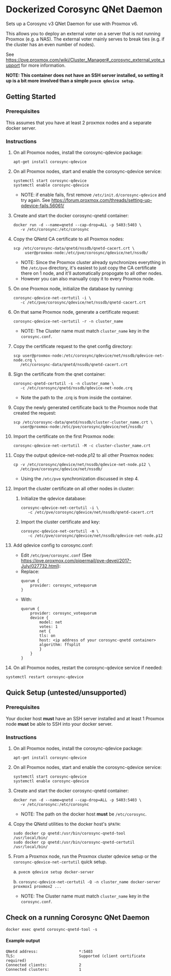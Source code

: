 # Dockerized Corosync QNet Daemon

Sets up a Corosync v3 QNet Daemon for use with Proxmox v6.

This allows you to deploy an external voter on a server that is not running
Proxmox (e.g. a NAS).  The external voter mainly serves to break ties (e.g. if
the cluster has an even number of nodes).

See
<https://pve.proxmox.com/wiki/Cluster_Manager#_corosync_external_vote_support>
for more information.

**NOTE: This container does not have an SSH server installed, so setting it up
        is a bit more involved than a simple `pvecm qdevice setup`.**

## Getting Started

### Prerequisites

This assumes that you have at least 2 proxmox nodes and a separate docker
server.

### Instructions

1. On all Proxmox nodes, install the corosync-qdevice package:
   ```
   apt-get install corosync-qdevice
   ```

2. On all Proxmox nodes, start and enable the corosync-qdevice service:
   ```
   systemctl start corosync-qdevice
   systemctl enable corosync-qdevice
   ```

   * NOTE: if enable fails, first remove `/etc/init.d/corosync-qdevice` and try again.
     See <https://forum.proxmox.com/threads/setting-up-qdevice-fails.56061/>

3. Create and start the docker corosync-qnetd container:
   ```
   docker run -d --name=qnetd --cap-drop=ALL -p 5403:5403 \
      -v /etc/corosync:/etc/corosync
   ```

4. Copy the QNetd CA certificate to all Proxmox nodes:
   ```
   scp /etc/corosync-data/qnetd/nssdb/qnetd-cacert.crt \
        user@proxmox-node:/etc/pve/corosync/qdevice/net/nssdb/
   ```
    * NOTE: Since the Proxmox cluster already synchronizes everything in the
      `/etc/pve` directory, it's easiest to just copy the CA certificate there
      on 1 node, and it'll automatically propogate to all other nodes.
    * However you can also manually copy it to every Proxmox node.

5. On one Proxmox node, initialize the database by running:
   ```
   corosync-qdevice-net-certutil -i \
      -c /etc/pve/corosync/qdevice/net/nssdb/qnetd-cacert.crt
   ```

6. On that same Proxmox node, generate a certificate request:
   ```
   corosync-qdevice-net-certutil -r -n cluster_name
   ```
    * NOTE: The Cluster name must match `cluster_name` key in the
      `corosync.conf`.

7. Copy the certificate request to the qnet config directory:
   ```
   scp user@proxmox-node:/etc/corosync/qdevice/net/nssdb/qdevice-net-node.crq \
      /etc/corosync-data/qnetd/nssdb/qnetd-cacert.crt
   ```

8. Sign the certificate from the qnet container:
   ```
   corosync-qnetd-certutil -s -n cluster_name \
      -c /etc/corosync/qnetd/nssdb/qdevice-net-node.crq
   ```
    * Note the path to the .crq is from inside the container.

9. Copy the newly generated certificate back to the Proxmox node that created
   the request:
   ```
   scp /etc/corosync-data/qnetd/nssdb/cluster-cluster_name.crt \
      user@proxmox-node:/etc/pve/corosync/qdevice/net/nssdb/
   ```

10. Import the certificate on the first Proxmox node:
    ```
    corosync-qdevice-net-certutil -M -c cluster-cluster_name.crt
    ```

11. Copy the output qdevice-net-node.p12 to all other Proxmox nodes:
    ```
    cp -v /etc/corosync/qdevice/net/nssdb/qdevice-net-node.p12 \
       /etc/pve/corosync/qdevice/net/nssdb/
    ```
    * Using the `/etc/pve` synchronization discussed in step 4.

12. Import the cluster certificate on all other nodes in cluster:
    1. Initialize the qdevice database:
       ```
       corosync-qdevice-net-certutil -i \
          -c /etc/pve/corosync/qdevice/net/nssdb/qnetd-cacert.crt
       ```
    2. Import the cluster certificate and key:
       ```
       corosync-qdevice-net-certutil -m \
          -c /etc/pve/corosync/qdevice/net/nssdb/qdevice-net-node.p12
       ```
13. Add qdevice config to corosync.conf:
	 * Edit `/etc/pve/corosync.conf` (See <https://pve.proxmox.com/pipermail/pve-devel/2017-July/027732.html>):
	 * Replace:
		```
		quorum {
			provider: corosync_votequorum
		}
		```
	 * With:
		```
		quorum {
     		provider: corosync_votequorum
     		device {
         		model: net
         		votes: 1
         		net {
           		tls: on
           		host: <ip address of your corosync-qnetd container>
           		algorithm: ffsplit
         		}
     		}
		}
		```
		
14. On all Proxmox nodes, restart the corosync-qdevice service if needed:
   ```
   systemctl restart corosync-qdevice
   ```

## Quick Setup (untested/unsupported)

### Prerequisites

Your docker host **must** have an SSH server installed and at least 1
Proxmox node **must** be able to SSH into your docker server.

### Instructions

1. On all Proxmox nodes, install the corosync-qdevice package:
   ```
   apt-get install corosync-qdevice
   ```

2. On all Proxmox nodes, start and enable the corosync-qdevice service:
   ```
   systemctl start corosync-qdevice
   systemctl enable corosync-qdevice
   ```

3. Create and start the docker corosync-qnetd container:
   ```
   docker run -d --name=qnetd --cap-drop=ALL -p 5403:5403 \
      -v /etc/corosync:/etc/corosync
   ```
    * NOTE: The path on the docker host **must** be `/etc/corosync`.

4. Copy the QNetd utilities to the docker host's `$PATH`:
   ```
   sudo docker cp qnetd:/usr/bin/corosync-qnetd-tool     /usr/local/bin/
   sudo docker cp qnetd:/usr/bin/corosync-qnetd-certutil /usr/local/bin/
   ```

5. From a Proxmox node, run the Proxmox cluster qdevice setup or the
   `corosync-qdevice-net-certutil` quick setup.

    a. `pvecm qdevice setup docker-server`

    b. `corosync-qdevice-net-certutil -Q -n cluster_name
          docker-server proxmox1 proxmox2 ...`
    * NOTE: The Cluster name must match `cluster_name` key in the
          `corosync.conf`.

## Check on a running Corosync QNet Daemon

```
docker exec qnetd corosync-qnetd-tool -s
```

#### Example output

```
QNetd address:                  *:5403
TLS:                            Supported (client certificate required)
Connected clients:              2
Connected clusters:             1
```
